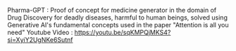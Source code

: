 Pharma-GPT : Proof of concept for medicine generator in the domain of Drug Discovery for deadly diseases, harmful to human beings, solved using Generative AI's fundamental concepts used in the paper "Attention is all you need"
Youtube Video : https://youtu.be/sqKMPQjMKS4?si=XyiY2UgNKe6Sutnf
